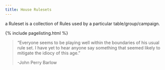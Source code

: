 ```yaml
---
title: House Rulesets
---
```


a Ruleset is a collection of Rules used by a particular table/group/campaign.

{% include pagelisting.html %}

> “Everyone seems to be playing well within the boundaries of his usual rule set. I have yet to hear anyone say something that seemed likely to mitigate the idiocy of this age.”
>
> -John Perry Barlow
